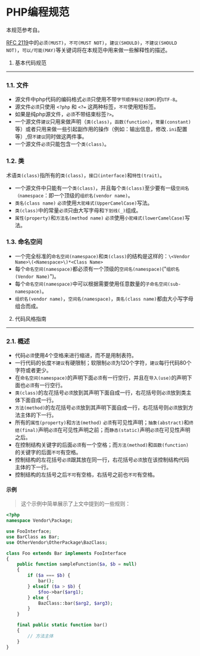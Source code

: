 PHP编程规范
=========

本规范参考自。

[RFC 2119][]中的`必须(MUST)`，`不可(MUST NOT)`，`建议(SHOULD)`，`不建议(SHOULD NOT)`，`可以/可能(MAY)`等关键词将在本规范中用来做一些解释性的描述。

[RFC 2119]: http://www.ietf.org/rfc/rfc2119.txt


1. 基本代码规范
---------
### 1.1. 文件
* 源文件中php代码的编码格式`必须`只使用不带`字节顺序标记(BOM)`的`UTF-8`。
* 源文件`必须`只使用 `<?php` 和 `<?=` 这两种标签，`不可`使用短标签。
* 如果是纯php源文件，`必须`不带结束标签`?>`。
* 一个源文件`建议`只用来做声明（`类(class)`，`函数(function)`，`常量(constant)`等）或者只用来做一些引起副作用的操作（例如：输出信息，修改`.ini`配置等）,但`不建议`同时做这两件事。
* 一个源文件`必须`只能包含一个`类(class)`。

### 1.2. 类
术语`类(class)`指所有的`类(class)`，`接口(interface)`和`特性(trait)`。

* 一个源文件中只能有一个`类(class)`，并且每个`类(class)`至少要有一级`空间名（namespace`：即一个顶级的`组织名(vendor name)`。
* `类名(class name)` `必须`使用`大驼峰式(UpperCamelCase)`写法。
* `类(class)`中的常量`必须`只由大写字母和`下划线(_)`组成。
* `属性(property)`和`方法名(method name)` `必须`使用`小驼峰式(lowerCamelCase)`写法。

### 1.3. 命名空间
* 一个完全标准的`命名空间(namespace)`和`类(class)`的结构是这样的：`\<Vendor Name>\(<Namespace>\)*<Class Name>`
* 每个`命名空间(namespace)`都必须有一个顶级的`空间名(namespace)`("`组织名(Vendor Name)`")。
* 每个`命名空间(namespace)`中可以根据需要使用任意数量的`子命名空间(sub-namespace)`。
* `组织名(vendor name)`，`空间名(namespace)`，`类名(class name)`都由大小写字母组合而成。

2. 代码风格指南
--------
### 2.1. 概述
* 代码`必须`使用4个空格来进行缩进，而不是用制表符。
* 一行代码的长度`不建议`有硬限制；软限制`必须`为120个字符，`建议`每行代码80个字符或者更少。
* 在`命名空间(namespace)`的声明下面`必须`有一行空行，并且在`导入(use)`的声明下面也`必须`有一行空行。
* `类(class)`的左花括号`必须`放到其声明下面自成一行，右花括号则`必须`放到类主体下面自成一行。
* `方法(method)`的左花括号`必须`放到其声明下面自成一行，右花括号则`必须`放到方法主体的下一行。
* 所有的`属性(property)`和`方法(method)` `必须`有可见性声明；`抽象(abstract)`和`终结(final)`声明`必须`在可见性声明之前；而`静态(static)`声明`必须`在可见性声明之后。
* 在控制结构关键字的后面`必须`有一个空格；而`方法(method)`和`函数(function)`的关键字的后面`不可`有空格。
* 控制结构的左花括号`必须`跟其放在同一行，右花括号`必须`放在该控制结构代码主体的下一行。
* 控制结构的左括号之后`不可`有空格，右括号之前也`不可`有空格。

#### 示例
> 这个示例中简单展示了上文中提到的一些规则：

```php
<?php
namespace Vendor\Package;

use FooInterface;
use BarClass as Bar;
use OtherVendor\OtherPackage\BazClass;

class Foo extends Bar implements FooInterface
{
    public function sampleFunction($a, $b = null)
    {
        if ($a === $b) {
            bar();
        } elseif ($a > $b) {
            $foo->bar($arg1);
        } else {
            BazClass::bar($arg2, $arg3);
        }
    }

    final public static function bar()
    {
        // 方法主体
    }
}
```

<script src="http://yandex.st/highlightjs/7.3/highlight.min.js"></script>
<link rel="stylesheet" href="http://yandex.st/highlightjs/7.3/styles/github.min.css">
<script>
  hljs.initHighlightingOnLoad();
</script>